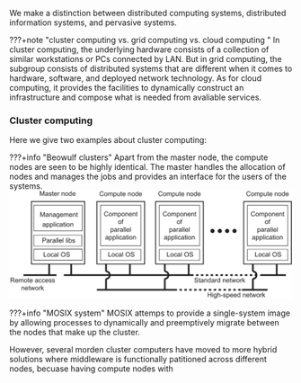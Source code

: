 We make a distinction between distributed computing systems, distributed information systems, and pervasive systems. 

???+note "cluster computing vs. grid computing vs. cloud computing "
    In cluster computing, the underlying hardware consists of a collection of similar workstations or PCs connected by LAN. But in grid computing, the subgroup consists of distributed systems that are different when it comes to hardware, software, and deployed network technology. As for cloud computing, it provides the facilities to dynamically construct an infrastructure and compose what is needed from avaliable services.

### Cluster computing

Here we give two examples about cluster computing:

???+info "Beowulf clusters"
    Apart from the master node, the compute nodes are seen to be highly identical. The master handles the allocation of nodes and manages the jobs and provides an interface for the users of the systems.
    ![](img/01-07.png)

???+info "MOSIX system"
    MOSIX attemps to provide a single-system image by allowing processes to dynamically and preemptively migrate between the nodes that make up the cluster.
    
However, several morden cluster computers have moved to more hybrid solutions where middleware is functionally patitioned across different nodes, becuase having compute nodes with 

